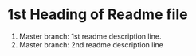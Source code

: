 # 1st Heading of Readme file

1. Master branch: 1st readme description line.
2. Master branch: 2nd readme description line
